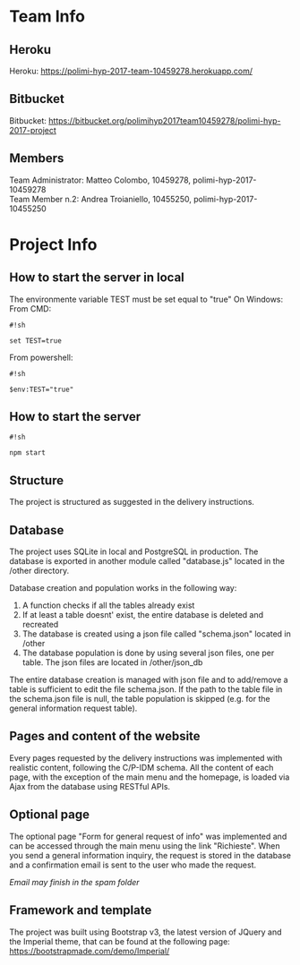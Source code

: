 # Team Info
## Heroku
Heroku: https://polimi-hyp-2017-team-10459278.herokuapp.com/

## Bitbucket
Bitbucket: https://bitbucket.org/polimihyp2017team10459278/polimi-hyp-2017-project

## Members
Team Administrator: Matteo Colombo, 10459278, polimi-hyp-2017-10459278  
Team Member n.2: Andrea Troianiello, 10455250, polimi-hyp-2017-10455250   


# Project Info

## How to start the server in local

The environmente variable TEST must be set equal to "true"
On Windows:
From CMD: 

```
#!sh

set TEST=true

```
From powershell: 
```
#!sh

$env:TEST="true"
```


## How to start the server


```
#!sh

npm start
```


## Structure
The project is structured as suggested in the delivery instructions.

## Database
The project uses SQLite in local and PostgreSQL in production.
The database is exported in another module called "database.js" located in the /other directory.

Database creation and population works in the following way:

1. A function checks if all the tables already exist
2. If at least a table doesnt' exist, the entire database is deleted and recreated
3. The database is created using a json file called "schema.json" located in /other
4. The database population is done by using several json files, one per table. The json files are located in /other/json_db

The entire database creation is managed with json file and to add/remove a table is sufficient to edit the file schema.json.
If the path to the table file in the schema.json file is null, the table population is skipped  (e.g. for the general information request table).

## Pages and content of the website

Every pages requested by the delivery instructions was implemented with realistic content, following the C/P-IDM schema.
All the content of each page, with the exception of the main menu and the homepage, is loaded via Ajax from the database using RESTful APIs.

## Optional page

The optional page "Form for general request of info" was implemented and can be accessed through the main menu using the link "Richieste".
When you send a general information inquiry, the request is stored in the database and a confirmation email is sent to the user who made the request.

*Email may finish in the spam folder*

## Framework and template

The project was built using Bootstrap v3, the latest version of JQuery and the Imperial theme, that can be found at the following page: https://bootstrapmade.com/demo/Imperial/
